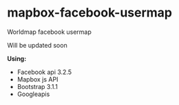 mapbox-facebook-usermap
=======================

Worldmap facebook usermap

Will be updated soon


<b> Using:</b>
<ul>
<li>Facebook api 3.2.5</li>
<li>Mapbox js API</li>
<li>Bootstrap 3.1.1</li>
<li>Googleapis</li>
</ul>
